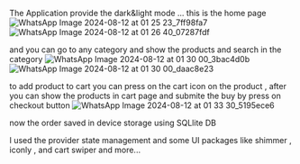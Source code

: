 The Application provide the dark&light mode ... this is the home page
  ![WhatsApp Image 2024-08-12 at 01 25 23_7ff98fa7](https://github.com/user-attachments/assets/d68e8bed-227a-495e-be00-389b492d3f6b)        ![WhatsApp Image 2024-08-12 at 01 26 40_07287fdf](https://github.com/user-attachments/assets/55d1821c-c73b-4440-b77f-14c782229f65)


and you can go to any category and show the products and search in the category 
![WhatsApp Image 2024-08-12 at 01 30 00_3bac4d0b](https://github.com/user-attachments/assets/c74cda1d-4861-4a19-af7b-25a7b4e059f8)
![WhatsApp Image 2024-08-12 at 01 30 00_daac8e23](https://github.com/user-attachments/assets/33d42a36-002c-4d65-bf91-49e8eca274f6)

to add product to cart you can press on the cart icon on the product , after you can show the products in cart page and submite the buy by press on checkout button
![WhatsApp Image 2024-08-12 at 01 33 30_5195ece6](https://github.com/user-attachments/assets/6e8b04ef-e115-4842-9bf0-b32c1d57125d)


now the order saved in device storage using SQLlite DB

I used the provider state management and some UI packages like shimmer , iconly , and cart swiper and more...
